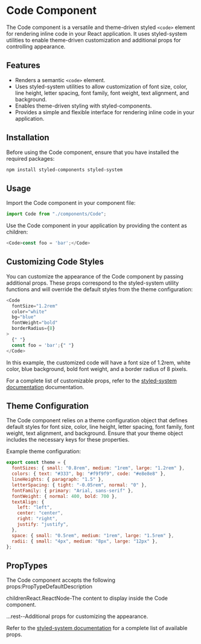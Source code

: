 # Code Component

The Code component is a versatile and theme-driven styled `<code>` element for rendering inline code in your React application. It uses styled-system utilities to enable theme-driven customization and additional props for controlling appearance.

## Features

- Renders a semantic `<code>` element.
- Uses styled-system utilities to allow customization of font size, color, line height, letter spacing, font family, font weight, text alignment, and background.
- Enables theme-driven styling with styled-components.
- Provides a simple and flexible interface for rendering inline code in your application.

## Installation

Before using the Code component, ensure that you have installed the required packages:

```bash
npm install styled-components styled-system
```

## Usage

Import the Code component in your component file:

```javascript
import Code from "./components/Code";
```

Use the Code component in your application by providing the content as children:

```javascript
<Code>const foo = 'bar';</Code>
```

## Customizing Code Styles

You can customize the appearance of the Code component by passing additional props. These props correspond to the styled-system utility functions and will override the default styles from the theme configuration:

```javascript
<Code
  fontSize="1.2rem"
  color="white"
  bg="blue"
  fontWeight="bold"
  borderRadius={8}
>
  {" "}
  const foo = 'bar';{" "}
</Code>
```

In this example, the customized code will have a font size of 1.2rem, white color, blue background, bold font weight, and a border radius of 8 pixels.

For a complete list of customizable props, refer to the [styled-system documentation](https://styled-system.com/custom-props) documentation.

## Theme Configuration

The Code component relies on a theme configuration object that defines default styles for font size, color, line height, letter spacing, font family, font weight, text alignment, and background. Ensure that your theme object includes the necessary keys for these properties.

Example theme configuration:

```javascript
export const theme = {
  fontSizes: { small: "0.8rem", medium: "1rem", large: "1.2rem" },
  colors: { text: "#333", bg: "#f9f9f9", code: "#e8e8e8" },
  lineHeights: { paragraph: "1.5" },
  letterSpacing: { tight: "-0.05rem", normal: "0" },
  fontFamily: { primary: "Arial, sans-serif" },
  fontWeight: { normal: 400, bold: 700 },
  textAlign: {
    left: "left",
    center: "center",
    right: "right",
    justify: "justify",
  },
  space: { small: "0.5rem", medium: "1rem", large: "1.5rem" },
  radii: { small: "4px", medium: "8px", large: "12px" },
};
```

## PropTypes

The Code component accepts the following props:PropTypeDefaultDescription

childrenReact.ReactNode-The content to display inside the Code component.

...rest--Additional props for customizing the appearance.

Refer to the [styled-system documentation](https://styled-system.com/api) for a complete list of available props.
